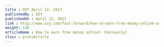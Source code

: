 ```yaml
---
title : OZY April 12, 2017
publishedBy : OZY
publishedOn : April 12, 2017
link : http://www.ozy.com/fast-forward/how-to-earn-free-money-online-seriously/76407
weight: 126
articleName : How to earn free money online! (Seriously)
class : pressArticle
---
```

